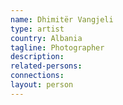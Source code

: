 ```yaml
---
name: Dhimitër Vangjeli
type: artist
country: Albania
tagline: Photographer
description:
related-persons:
connections:
layout: person
---
```

